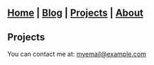
[Home](index.md) | [Blog](blog.md) | [Projects](projects.md) | [About](about.md)
--- 

## Projects

You can contact me at: [myemail@example.com](mailto:myemail@example.com)
